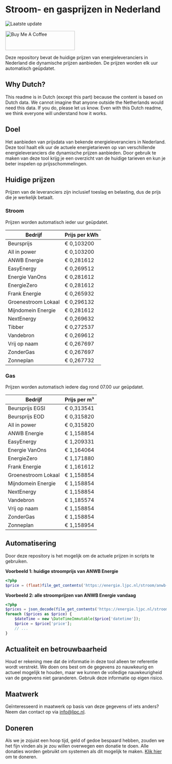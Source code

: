 # Stroom- en gasprijzen in Nederland

![Laatste update](https://img.shields.io/badge/laatste%20update-2025--07--29%2008%3A00%20CET-brightgreen)

<a href="https://www.buymeacoffee.com/Lars-" target="_blank"><img src="https://cdn.buymeacoffee.com/buttons/v2/default-orange.png" alt="Buy Me A Coffee" height="60" style="height: 60px !important;width: 217px !important;" ></a>

Deze repository bevat de huidige prijzen van energieleveranciers in Nederland die dynamische prijzen aanbieden. De prijzen worden elk uur automatisch geüpdatet.

## Why Dutch?

This readme is in Dutch (except this part) because the content is based on Dutch data. We cannot imagine that anyone outside the Netherlands would need this data. If you do, please let us know. Even with this Dutch readme, we think
everyone will understand how it works.

## Doel

Het aanbieden van prijsdata van bekende energieleveranciers in Nederland. Deze tool haalt elk uur de actuele energietarieven op van verschillende energieleveranciers die dynamische prijzen aanbieden. Door gebruik te maken van deze tool
krijg je een overzicht van de huidige tarieven en kun je beter inspelen op prijsschommelingen.

## Huidige prijzen

Prijzen van de leveranciers zijn inclusief toeslag en belasting, dus de prijs die je werkelijk betaalt.

### Stroom

Prijzen worden automatisch ieder uur geüpdatet.

 Bedrijf | Prijs per kWh 
---------|---------------
Beursprijs | € 0,103200
All in power | € 0,103200
ANWB Energie | € 0,281612
EasyEnergy | € 0,269512
Energie VanOns | € 0,281612
EnergieZero | € 0,281612
Frank Energie | € 0,265932
Groenestroom Lokaal | € 0,296132
Mijndomein Energie | € 0,281612
NextEnergy | € 0,269632
Tibber | € 0,272537
Vandebron | € 0,269612
Vrij op naam | € 0,267697
ZonderGas | € 0,267697
Zonneplan | € 0,267732


### Gas

Prijzen worden automatisch iedere dag rond 07.00 uur geüpdatet.

 Bedrijf | Prijs per m³ 
---------|--------------
Beursprijs EGSI | € 0,313541
Beursprijs EOD | € 0,315820
All in power | € 0,315820
ANWB Energie | € 1,158854
EasyEnergy | € 1,209331
Energie VanOns | € 1,164064
EnergieZero | € 1,171880
Frank Energie | € 1,161612
Groenestroom Lokaal | € 1,158854
Mijndomein Energie | € 1,158854
NextEnergy | € 1,158854
Vandebron | € 1,185574
Vrij op naam | € 1,158854
ZonderGas | € 1,158854
Zonneplan | € 1,158954


## Automatisering

Door deze repository is het mogelijk om de actuele prijzen in scripts te gebruiken.

**Voorbeeld 1: huidige stroomprijs van ANWB Energie**

```php
<?php
$price = (float)file_get_contents('https://energie.ljpc.nl/stroom/anwb-energie-nu.txt');

```

**Voorbeeld 2: alle stroomprijzen van ANWB Energie vandaag**

```php
<?php
$prices = json_decode(file_get_contents('https://energie.ljpc.nl/stroom/all-in-power-vandaag.json'),true);
foreach ($prices as $price) {
    $dateTime = new \DateTimeImmutable($price['datetime']);
    $price = $price['price'];
    // ...
}
```

## Actualiteit en betrouwbaarheid

Houd er rekening mee dat de informatie in deze tool alleen ter referentie wordt verstrekt. We doen ons best om de gegevens zo nauwkeurig en actueel mogelijk te houden, maar we kunnen de volledige nauwkeurigheid van de gegevens niet
garanderen. Gebruik deze informatie op eigen risico.

## Maatwerk

Geïnteresseerd in maatwerk op basis van deze gegevens of iets anders? Neem dan contact op
via [info@ljpc.nl](mailto:info@ljpc.nl?subject=Energie%20prijzen).

## Doneren

Als we je zojuist een hoop tijd, geld of gedoe bespaard hebben, zouden we het fijn vinden als je zou willen overwegen een
donatie te doen. Alle donaties worden gebruikt om systemen als dit mogelijk te
maken. [Klik hier](https://www.buymeacoffee.com/Lars-) om te doneren.
